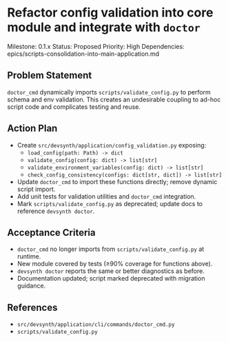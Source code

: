 # Refactor config validation into core module and integrate with `doctor`
Milestone: 0.1.x
Status: Proposed
Priority: High
Dependencies: epics/scripts-consolidation-into-main-application.md

## Problem Statement
`doctor_cmd` dynamically imports `scripts/validate_config.py` to perform schema and env validation. This creates an undesirable coupling to ad-hoc script code and complicates testing and reuse.

## Action Plan
- Create `src/devsynth/application/config_validation.py` exposing:
  - `load_config(path: Path) -> dict`
  - `validate_config(config: dict) -> list[str]`
  - `validate_environment_variables(config: dict) -> list[str]`
  - `check_config_consistency(configs: dict[str, dict]) -> list[str]`
- Update `doctor_cmd` to import these functions directly; remove dynamic script import.
- Add unit tests for validation utilities and `doctor_cmd` integration.
- Mark `scripts/validate_config.py` as deprecated; update docs to reference `devsynth doctor`.

## Acceptance Criteria
- `doctor_cmd` no longer imports from `scripts/validate_config.py` at runtime.
- New module covered by tests (≥90% coverage for functions above).
- `devsynth doctor` reports the same or better diagnostics as before.
- Documentation updated; script marked deprecated with migration guidance.

## References
- `src/devsynth/application/cli/commands/doctor_cmd.py`
- `scripts/validate_config.py`

